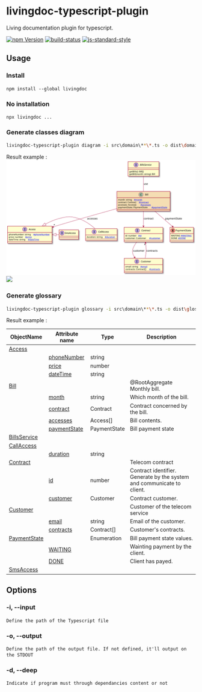 # livingdoc-typescript-plugin

Living documentation plugin for typescript.

[![npm Version](https://img.shields.io/npm/v/livingdoc-typescript-plugin.svg)](https://www.npmjs.com/package/livingdoc-typescript-plugin)
[![build-status](https://travis-ci.org/jboz/living-documentation.svg?branch=master)](https://travis-ci.org/jboz/livingdoc-typescript-plugin)
[![js-standard-style](https://img.shields.io/badge/code%20style-standard-brightgreen.svg?style=flat)](https://github.com/feross/standard)

## Usage

### Install

```shell
npm install --global livingdoc
```

### No installation

```shell
npx livingdoc ...
```

### Generate classes diagram

```bash
livingdoc-typescript-plugin diagram -i src\domain\**\*.ts -o dist\domain-classes.svg
```

Result example :
<img src="./docs/diagram.svg">
<img src="https://raw.githubusercontent.com/jboz/living-documentation/feature/annotations/livingdoc-typescript-plugin/docs/diagram.svg?sanitize=true">

### Generate glossary

```bash
livingdoc-typescript-plugin glossary -i src\domain\**\*.ts -o dist\glossary.md
```

Result example :

| ObjectName                   | Attribute name               | Type         | Description                                                               |
| ---------------------------- | ---------------------------- | ------------ | ------------------------------------------------------------------------- |
| [Access](Access)             |                              |              |                                                                           |
|                              | [phoneNumber](phoneNumber)   | string       |                                                                           |
|                              | [price](price)               | number       |                                                                           |
|                              | [dateTime](dateTime)         | string       |                                                                           |
| [Bill](Bill)                 |                              |              | @RootAggregate<br>Monthly bill.                                           |
|                              | [month](month)               | string       | Which month of the bill.                                                  |
|                              | [contract](contract)         | Contract     | Contract concerned by the bill.                                           |
|                              | [accesses](accesses)         | Access[]     | Bill contents.                                                            |
|                              | [paymentState](paymentState) | PaymentState | Bill payment state                                                        |
| [BillsService](BillsService) |                              |              |                                                                           |
| [CallAccess](CallAccess)     |                              |              |                                                                           |
|                              | [duration](duration)         | string       |                                                                           |
| [Contract](Contract)         |                              |              | Telecom contract                                                          |
|                              | [id](id)                     | number       | Contract identifier.<br>Generate by the system and communicate to client. |
|                              | [customer](customer)         | Customer     | Contract customer.                                                        |
| [Customer](Customer)         |                              |              | Customer of the telecom service                                           |
|                              | [email](email)               | string       | Email of the customer.                                                    |
|                              | [contracts](contracts)       | Contract[]   | Customer's contracts.                                                     |
| [PaymentState](PaymentState) |                              | Enumeration  | Bill payment state values.                                                |
|                              | [WAITING](WAITING)           |              | Wainting payment by the client.                                           |
|                              | [DONE](DONE)                 |              | Client has payed.                                                         |
| [SmsAccess](SmsAccess)       |                              |              |                                                                           |

## Options

### -i, --input <path>

    Define the path of the Typescript file

### -o, --output <path>

    Define the path of the output file. If not defined, it'll output on the STDOUT

### -d, --deep <boolean>

    Indicate if program must through dependancies content or not

